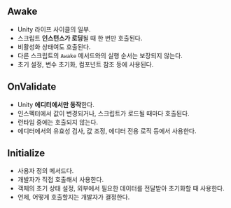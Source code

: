 
## Awake
- Unity 라이프 사이클의 일부.
- 스크립트 **인스턴스가 로딩**될 때 한 번만 호출된다. 
- 비활성화 상태여도 호출된다.
- 다른 스크립트의 `Awake` 메서드와의 실행 순서는 보장되지 않는다.
- 초기 설정, 변수 초기화, 컴포넌트 참조 등에 사용된다.

## OnValidate
- Unity **에디터에서만 동작**한다.
- 인스펙터에서 값이 변경되거나, 스크립트가 로드될 때마다 호출된다.
- 런타임 중에는 호출되지 않는다.
- 에디터에서의 유효성 검사, 값 조정, 에디터 전용 로직 등에서 사용한다.

## Initialize
- 사용자 정의 메서드다.
- 개발자가 직접 호출해서 사용한다.
- 객체의 초기 상태 설정, 외부에서 필요한 데이터를 전달받아 초기화할 때 사용한다.
- 언제, 어떻게 호출할지는 개발자가 결정한다.

